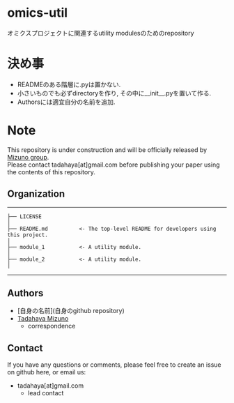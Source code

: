# omics-util
オミクスプロジェクトに関連するutility modulesのためのrepository  

# 決め事
- READMEのある階層に.pyは置かない.  
- 小さいものでも必ずdirectoryを作り, その中に__init__.pyを置いて作る.  
- Authorsには適宜自分の名前を追加.  

# Note
This repository is under construction and will be officially released by [Mizuno group](https://github.com/mizuno-group).  
Please contact tadahaya[at]gmail.com before publishing your paper using the contents of this repository.  

## Organization
------------  

    ├── LICENSE  
    │
    ├── README.md          <- The top-level README for developers using this project.
    │
    ├── module_1           <- A utility module.
    │
    ├── module_2           <- A utility module.
    │

------------

## Authors
- [自身の名前](自身のgithub repository)  
- [Tadahaya Mizuno](https://github.com/tadahayamiz)  
    - correspondence  

## Contact
If you have any questions or comments, please feel free to create an issue on github here, or email us:  
- tadahaya[at]gmail.com  
    - lead contact  